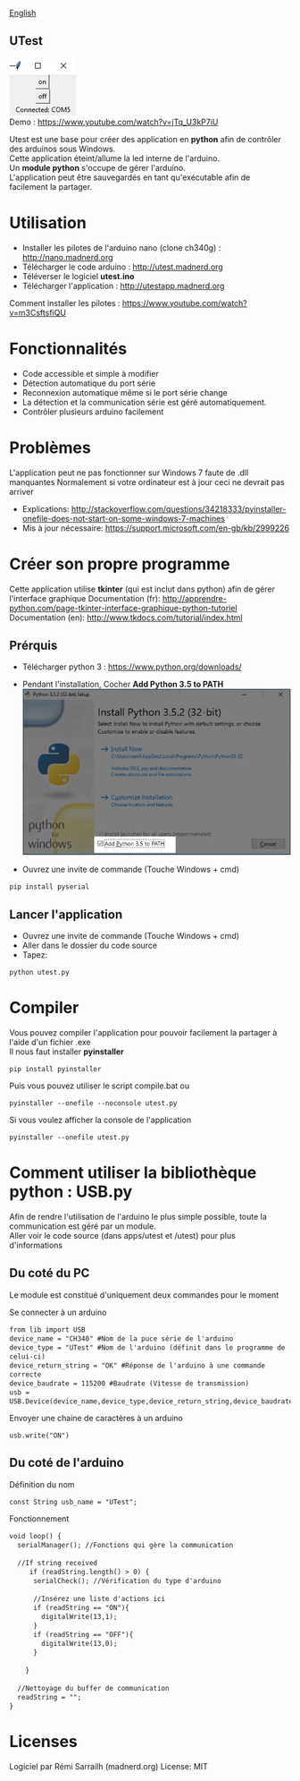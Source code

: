 [English](https://github.com/pigetArduino/utest)

UTest
-------------------
![UTestpython app](https://github.com/pigetArduino/utest/raw/master/doc/utestapp.png)   
Demo : https://www.youtube.com/watch?v=jTq_U3kP7iU

Utest est une base pour créer des application en **python** afin de contrôler des arduinos sous Windows.   
Cette application éteint/allume la led interne de l'arduino.   
Un **module python** s'occupe de gérer l'arduino.   
L'application peut être sauvegardés en tant qu'exécutable afin de facilement la partager.

# Utilisation
* Installer les pilotes de l'arduino nano (clone ch340g)  : http://nano.madnerd.org
* Télécharger le code arduino : http://utest.madnerd.org
* Téléverser le logiciel **utest.ino**
* Télécharger l'application : http://utestapp.madnerd.org

Comment installer les pilotes : https://www.youtube.com/watch?v=m3CsftsfiQU

# Fonctionnalités
* Code accessible et simple à modifier 
* Détection automatique du port série
* Reconnexion automatique même si le port série change
* La détection et la communication série est géré automatiquement.
* Contrôler plusieurs arduino facilement

# Problèmes
L'application peut ne pas fonctionner sur Windows 7 faute de .dll manquantes
Normalement si votre ordinateur est à jour ceci ne devrait pas arriver
* Explications: http://stackoverflow.com/questions/34218333/pyinstaller-onefile-does-not-start-on-some-windows-7-machines
* Mis à jour nécessaire: https://support.microsoft.com/en-gb/kb/2999226

# Créer son propre programme
Cette application utilise **tkinter** (qui est inclut dans python) afin de gérer l'interface graphique
Documentation (fr): http://apprendre-python.com/page-tkinter-interface-graphique-python-tutoriel    
Documentation (en): http://www.tkdocs.com/tutorial/index.html

## Prérquis
* Télécharger python 3 : https://www.python.org/downloads/
* Pendant l'installation, Cocher **Add Python 3.5 to PATH**   
![Python Path](https://github.com/pigetArduino/utest/raw/master/doc/python_install_path.jpg)

* Ouvrez une invite de commande (Touche Windows + cmd)
```
pip install pyserial
```

## Lancer l'application
* Ouvrez une invite de commande (Touche Windows + cmd)
* Aller dans le dossier du code source 
* Tapez:
```
python utest.py
```

# Compiler
Vous pouvez compiler l'application pour pouvoir facilement la partager à l'aide d'un fichier .exe   
Il nous faut installer **pyinstaller**

```
pip install pyinstaller
```
Puis vous pouvez utiliser le script compile.bat ou 
```
pyinstaller --onefile --noconsole utest.py 
```
Si vous voulez afficher la console de l'application
```
pyinstaller --onefile utest.py 
```

# Comment utiliser la bibliothèque python : USB.py
Afin de rendre l'utilisation de l'arduino le plus simple possible, toute la communication est géré par un module.   
Aller voir le code source (dans apps/utest et /utest) pour plus d'informations 

## Du coté du PC
Le module est constitué d'uniquement deux commandes pour le moment

Se connecter à un arduino
```
from lib import USB
device_name = "CH340" #Nom de la puce série de l'arduino
device_type = "UTest" #Nom de l'arduino (définit dans le programme de celui-ci)
device_return_string = "OK" #Réponse de l'arduino à une commande correcte
device_baudrate = 115200 #Baudrate (Vitesse de transmission)
usb = USB.Device(device_name,device_type,device_return_string,device_baudrate)
```

Envoyer une chaine de caractères à un arduino
```
usb.write("ON")
```

## Du coté de l'arduino
Définition du nom
```
const String usb_name = "UTest";
```

Fonctionnement 
```
void loop() {
  serialManager(); //Fonctions qui gère la communication

  //If string received
     if (readString.length() > 0) {
      serialCheck(); //Vérification du type d'arduino

      //Insérez une liste d'actions ici
      if (readString == "ON"){
        digitalWrite(13,1);
      }
      if (readString == "OFF"){
        digitalWrite(13,0);
      }
      
    }

  //Nettoyage du buffer de communication
  readString = "";
}
```

# Licenses
Logiciel par Rémi Sarrailh (madnerd.org)
License: MIT
